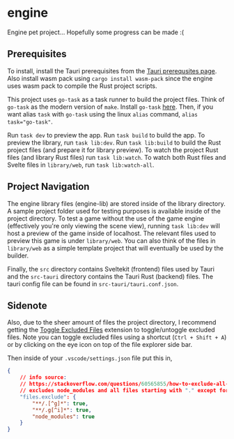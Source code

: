 # engine

Engine pet project... Hopefully some progress can be made :(

## Prerequisites 

To install, install the Tauri prerequisites from the [Tauri prerequsites page](https://tauri.app/v1/guides/getting-started/prerequisites/). Also install wasm pack using `cargo install wasm-pack` since the engine uses wasm pack to compile the Rust project scripts.

This project uses `go-task` as a task runner to build the project files. Think of `go-task` as the modern version of `make`. Install `go-task` [here](https://taskfile.dev/installation/). Then, if you want alias `task` with `go-task` using the linux `alias` command, `alias task="go-task"`.

Run `task dev` to preview the app. Run `task build` to build the app. To preview the library, run `task lib:dev`. Run `task lib:build` to build the Rust project files (and prepare it for library preview). To watch the project Rust files (and library Rust files) run `task lib:watch`. To watch both Rust files and Svelte files in `library/web`, run `task lib:watch-all`.

## Project Navigation
The engine library files (engine-lib) are stored inside of the library directory. A sample project folder used for testing purposes is available inside of the project directory. To test a game without the use of the game engine (effectively you're only viewing the scene view), running `task lib:dev` will host a preview of the game inside of localhost. The relevant files used to preview this game is under `library/web`. You can also think of the files in `library/web` as a simple template project that will eventually be used by the builder. 

Finally, the `src` directory contains Sveltekit (frontend) files used by Tauri and the `src-tauri` directory contains the Tauri Rust (backend) files. The tauri config file can be found in `src-tauri/tauri.conf.json`.

## Sidenote

Also, due to the sheer amount of files the project directory, I recommend getting the [Toggle Excluded Files](https://marketplace.visualstudio.com/items?itemName=amodio.toggle-excluded-files) extension to toggle/untoggle excluded files. Note you can toggle excluded files using a shortcut (`Ctrl + Shift + A`) or by clicking on the eye icon on top of the file explorer side bar. 

Then inside of your `.vscode/settings.json` file put this in,

```json
{
    // info source:
    // https://stackoverflow.com/questions/60565855/how-to-exclude-all-folders-except-one-folder-in-vscode
    // excludes node_modules and all files starting with "." except for .gitignore 
    "files.exclude": {
        "**/.[^g]*": true,
        "**/.g[^i]*": true,
        "node_modules": true
    }
}
```
